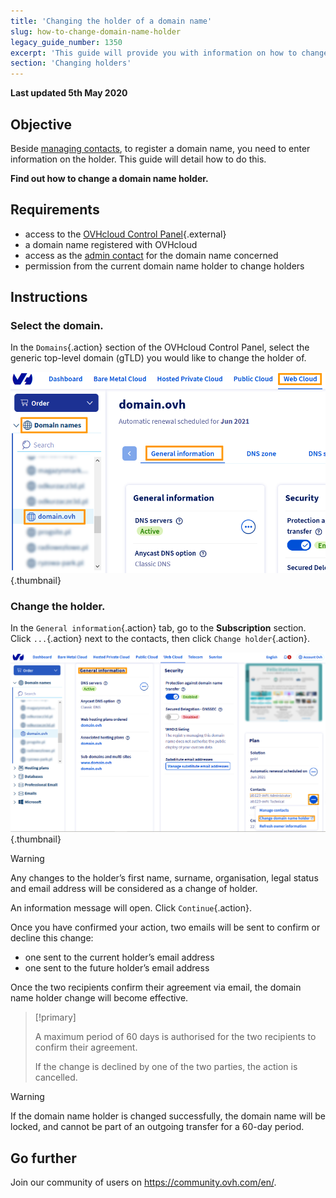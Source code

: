 ```yaml
---
title: 'Changing the holder of a domain name'
slug: how-to-change-domain-name-holder
legacy_guide_number: 1350
excerpt: 'This guide will provide you with information on how to change the holder of a domain name.'
section: 'Changing holders'
---
```


**Last updated 5th May 2020**

## Objective

Beside [managing contacts](../../customer/managing-contacts/), to register a domain name, you need to enter information on the holder. This guide will detail how to do this.

**Find out how to change a domain name holder.**

## Requirements

- access to the [OVHcloud Control Panel](https://ca.ovh.com/auth/?action=gotomanager&from=https://www.ovh.com.au/&ovhSubsidiary=au){.external}
- a domain name registered with OVHcloud
- access as the [admin contact](../../customer/managing-contacts/) for the domain name concerned
- permission from the current domain name holder to change holders

## Instructions

### Select the domain.
In the `Domains`{.action} section of the OVHcloud Control Panel, select the generic top-level domain (gTLD) you would like to change the holder of.


![hosting](images/SS_2.PNG){.thumbnail}


### Change the holder.
In the `General information`{.action} tab, go to the **Subscription** section. Click `...`{.action} next to the contacts, then click `Change holder`{.action}.


![hosting](images/3652-2.png){.thumbnail}


> [!warning]
>
> Any changes to the holder’s first name, surname, organisation, legal status and email address will be
> considered as a change of holder.
> 

An information message will open. Click `Continue`{.action}.

Once you have confirmed your action, two emails will be sent to confirm or decline this change:

- one sent to the current holder’s email address
- one sent to the future holder’s email address

Once the two recipients confirm their agreement via email, the domain name holder change will become effective.



> [!primary]
>
> 
> A maximum period of 60 days is authorised for the two recipients to confirm their agreement.
> 
> If the change is declined by one of the two parties, the action is cancelled.
> 
> 



> [!warning]
>
> If the domain name holder is changed successfully, the domain name will be
> locked, and cannot be part of an outgoing transfer for a 60-day period.
> 

## Go further


Join our community of users on https://community.ovh.com/en/.
